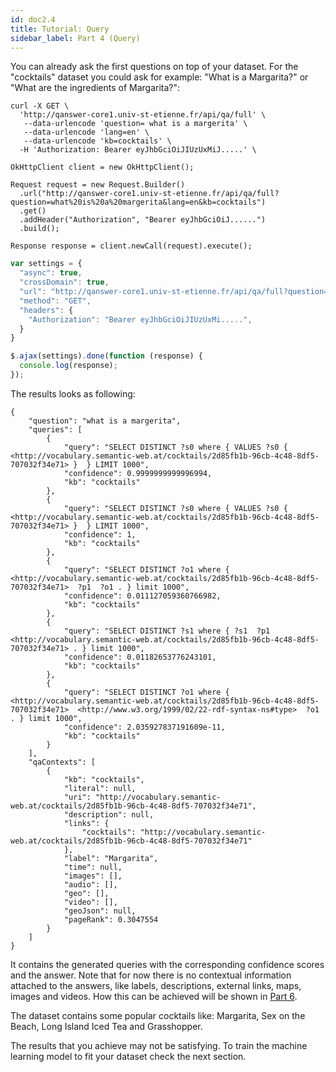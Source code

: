 ```yaml
---
id: doc2.4
title: Tutorial: Query
sidebar_label: Part 4 (Query)
---
```


You can already ask the first questions on top of your dataset. For the "cocktails" dataset you could ask for example: "What is a Margarita?" or "What are the ingredients of Margarita?":

<!--DOCUSAURUS_CODE_TABS-->
<!--cURL-->
```
curl -X GET \
  'http://qanswer-core1.univ-st-etienne.fr/api/qa/full' \
   --data-urlencode 'question= what is a margerita' \
   --data-urlencode 'lang=en' \
   --data-urlencode 'kb=cocktails' \
  -H 'Authorization: Bearer eyJhbGciOiJIUzUxMiJ.....' \
```
<!--Java-->
```
OkHttpClient client = new OkHttpClient();

Request request = new Request.Builder()
  .url("http://qanswer-core1.univ-st-etienne.fr/api/qa/full?question=what%20is%20a%20margerita&lang=en&kb=cocktails")
  .get()
  .addHeader("Authorization", "Bearer eyJhbGciOiJ......")
  .build();

Response response = client.newCall(request).execute();
```
<!--JavaScript-->
```js
var settings = {
  "async": true,
  "crossDomain": true,
  "url": "http://qanswer-core1.univ-st-etienne.fr/api/qa/full?question=what%20is%20a%20margerita&lang=en&kb=cocktails",
  "method": "GET",
  "headers": {
    "Authorization": "Bearer eyJhbGciOiJIUzUxMi.....",
  }
}

$.ajax(settings).done(function (response) {
  console.log(response);
});
```
<!--END_DOCUSAURUS_CODE_TABS-->

The results looks as following:

```
{
    "question": "what is a margerita",
    "queries": [
        {
            "query": "SELECT DISTINCT ?s0 where { VALUES ?s0 { <http://vocabulary.semantic-web.at/cocktails/2d85fb1b-96cb-4c48-8df5-707032f34e71> }  } LIMIT 1000",
            "confidence": 0.9999999999996994,
            "kb": "cocktails"
        },
        {
            "query": "SELECT DISTINCT ?s0 where { VALUES ?s0 { <http://vocabulary.semantic-web.at/cocktails/2d85fb1b-96cb-4c48-8df5-707032f34e71> }  } LIMIT 1000",
            "confidence": 1,
            "kb": "cocktails"
        },
        {
            "query": "SELECT DISTINCT ?o1 where { <http://vocabulary.semantic-web.at/cocktails/2d85fb1b-96cb-4c48-8df5-707032f34e71>  ?p1  ?o1 . } limit 1000",
            "confidence": 0.011127059360766982,
            "kb": "cocktails"
        },
        {
            "query": "SELECT DISTINCT ?s1 where { ?s1  ?p1  <http://vocabulary.semantic-web.at/cocktails/2d85fb1b-96cb-4c48-8df5-707032f34e71> . } limit 1000",
            "confidence": 0.01182653776243101,
            "kb": "cocktails"
        },
        {
            "query": "SELECT DISTINCT ?o1 where { <http://vocabulary.semantic-web.at/cocktails/2d85fb1b-96cb-4c48-8df5-707032f34e71>  <http://www.w3.org/1999/02/22-rdf-syntax-ns#type>  ?o1 . } limit 1000",
            "confidence": 2.035927837191609e-11,
            "kb": "cocktails"
        }
    ],
    "qaContexts": [
        {
            "kb": "cocktails",
            "literal": null,
            "uri": "http://vocabulary.semantic-web.at/cocktails/2d85fb1b-96cb-4c48-8df5-707032f34e71",
            "description": null,
            "links": {
                "cocktails": "http://vocabulary.semantic-web.at/cocktails/2d85fb1b-96cb-4c48-8df5-707032f34e71"
            },
            "label": "Margarita",
            "time": null,
            "images": [],
            "audio": [],
            "geo": [],
            "video": [],
            "geoJson": null,
            "pageRank": 0.3047554
        }
    ]
}
```


It contains the generated queries with the corresponding confidence scores and the answer. Note that for now there is no contextual information attached to the answers, like labels, descriptions, external links, maps, images and videos. How this can be achieved
will be shown in [Part 6](/docs/doc2.6).

The dataset contains some popular cocktails like: Margarita, Sex on the Beach, Long Island Iced Tea and Grasshopper.

The results that you achieve may not be satisfying. To train the machine learning model to fit your dataset check the next section.
